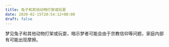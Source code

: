 ```yaml
---
title: 兔子和其他动物打架或玩耍
date: 2020-02-15T20:54:12+08:00
draft: false
---
```


梦见兔子和其他动物打架或玩耍，暗示梦者可能会由于宗教信仰等问题，家庭内部有可能出现摩擦。